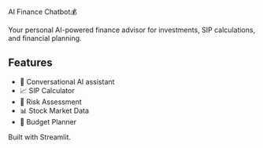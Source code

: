 AI Finance Chatbot💰

Your personal AI-powered finance advisor for investments, SIP calculations, and financial planning.

## Features
- 💬 Conversational AI assistant
- 📈 SIP Calculator
- 🎯 Risk Assessment
- 📊 Stock Market Data
- 💼 Budget Planner

Built with Streamlit.
